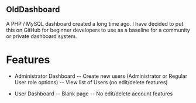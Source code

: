## OldDashboard
A PHP / MySQL dashboard created a long time ago. I have decided to put this on GitHub for beginner developers to use as a baseline for a community or private dashboard system.

# Features
- Administrator Dashboard
-- Create new users (Administrator or Regular User role options)
-- View list of Users (no edit/delete features)

- User Dashboard
-- Blank page
-- No edit/delete account features

